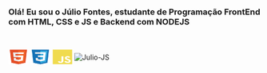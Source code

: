 ### Olá! Eu sou o Júlio Fontes, estudante de Programação FrontEnd com HTML, CSS e JS e Backend com NODEJS

##

<div style="display: inline_block"><br>
  <img align="center" alt="Julio-HTML" height="30" width="40" src="https://raw.githubusercontent.com/devicons/devicon/master/icons/html5/html5-original.svg">
  <img align="center" alt="Julio-CSS" height="30" width="40" src="https://raw.githubusercontent.com/devicons/devicon/master/icons/css3/css3-original.svg">
  <img align="center" alt="Julio-JS" height="30" width="40" src="https://raw.githubusercontent.com/devicons/devicon/master/icons/javascript/javascript-plain.svg">
  <img align="center" alt="Julio-JS" height="30" width="40" src="https://cdn.jsdelivr.net/gh/devicons/devicon@latest/icons/nodejs/nodejs-original-wordmark.svg" />
</div>



